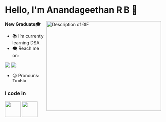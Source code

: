 # Hello, I'm Anandageethan R B 👋
**New Graduate🎓**
<img align="right" width="370" height="290" src="file:///C:/Users/ANANDGEETHAN/Downloads/Software.gif" alt="Description of GIF">
- 📚 I’m currently learning DSA
- 🗨️ Reach me on:
  
[<img src="https://img.icons8.com/?size=50&id=MR3dZdlA53te&format=png" />](https://www.linkedin.com/in/anandageethan-r-b-b80334250/) [<img src="https://img.icons8.com/?size=50&id=nj0Uj45LGUYh&format=png" />](https://www.instagram.com/anandageethan_rb/)
- 😉 Pronouns: Techie
### I code in
<img height="50" width="50" src="https://img.icons8.com/color/48/000000/java-coffee-cup-logo.png" /> <img height="50" width="50" src="https://img.icons8.com/color/48/000000/mysql-logo.png"/>



